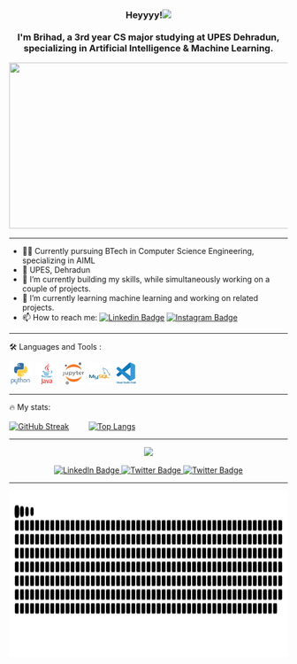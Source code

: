 <h3>
  <p align = "center">
      Heyyyy!<img src="https://raw.githubusercontent.com/nixin72/nixin72/master/wave.gif" width="4%"/>  <br><br>
      I'm Brihad, a 3rd year CS major studying at UPES Dehradun, specializing in Artificial Intelligence & Machine Learning.
  </p>
</h3>

<div align="center">
  <img src="https://media.giphy.com/media/qgQUggAC3Pfv687qPC/giphy.gif" width="600" height="300"/>
</div>

---

<!--
**brihad24/brihad24** is a ✨ _special_ ✨ repository because its `README.md` (this file) appears on your GitHub profile.

Here are some ideas to get you started:
-->
- :man_technologist: Currently pursuing BTech in Computer Science Engineering, specializing in AIML
- 🏫 UPES, Dehradun
- 🔭 I’m currently building my skills, while simultaneously working on a couple of projects.
- 🌱 I’m currently learning machine learning and working on related projects.
- 📫 How to reach me: [![Linkedin Badge](https://img.shields.io/badge/-LinkedIn-blue?style=flat&logo=Linkedin&logoColor=white)](https://www.linkedin.com/in/brihad-gunapu/) [![Instagram Badge](https://img.shields.io/badge/-Instagram-maroon?style=flat&logo=Instagram&logoColor=white)](https://www.instagram.com/brihad.13/) 

---

:hammer_and_wrench: Languages and Tools :
<div>
  <img src="https://github.com/devicons/devicon/blob/master/icons/python/python-original-wordmark.svg" title="Python" alt="Python" width="40" height="40"/>&nbsp;
  <img src="https://github.com/devicons/devicon/blob/master/icons/java/java-original-wordmark.svg" title="Java" alt="Java" width="40" height="40"/>&nbsp;
  <img src="https://github.com/devicons/devicon/blob/master/icons/jupyter/jupyter-original-wordmark.svg" title="Jupyter" alt="Jupyter" width="40" height="40"/>&nbsp;
  <img src="https://github.com/devicons/devicon/blob/master/icons/mysql/mysql-original-wordmark.svg" title="MySQL" alt="MySQL" width="40" height="40"/>&nbsp;
  <img src="https://github.com/devicons/devicon/blob/master/icons/vscode/vscode-original-wordmark.svg" title="VSCode" alt="VSCode" width="40" height="40"/>&nbsp;
</div>

---

:fire: My stats: <br><br>
[![GitHub Streak](http://github-readme-streak-stats.herokuapp.com?user=brihad24&theme=dark&background=000000)](https://git.io/streak-stats) &nbsp; &nbsp; &nbsp; &nbsp;
[![Top Langs](https://github-readme-stats.vercel.app/api/top-langs/?username=brihad24&layout=compact&theme=vision-friendly-dark)](https://github.com/anuraghazra/github-readme-stats)

---

<div id="header" align="center">
  <img src="https://media.giphy.com/media/3kPDmoWdBpQPNhCnUG/giphy.gif" width="200"/>
</div>


<div id="badges">
  <p align = "center" width = "100%">
    <a href="https://www.linkedin.com/in/brihad-gunapu/">
      <img src="https://img.shields.io/badge/LinkedIn-blue?style=for-the-badge&logo=linkedin&logoColor=white" alt="LinkedIn Badge"/>
    </a>
    <a href="https://www.instagram.com/brihad.13/">
      <img src="https://img.shields.io/badge/Instagram-maroon?style=for-the-badge&logo=instagram&logoColor=white" alt="Twitter Badge"/>
    </a>
    <a href="https://twitter.com/BrihadGV">
      <img src="https://img.shields.io/badge/Twitter-blue?style=for-the-badge&logo=twitter&logoColor=white" alt="Twitter Badge"/>
    </a>
  </p>
</div>


---

 <img src="https://raw.githubusercontent.com/Platane/snk/output/github-contribution-grid-snake.svg" width="1100" height="300"/>
